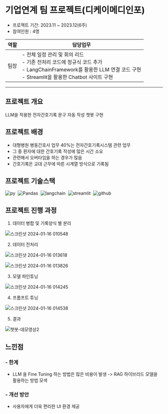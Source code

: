 # 기업연계 팀 프로젝트(디케이메디인포)
- 프로젝트 기간: 2023.11 ~ 2023.12(6주)
- 참여인원 : 4명

|역할|담당업무|
|--|--|
|팀장|- 전체 일정 관리 및 회의 리드 <br> - 기존 전처리 코드에 정규식 코드 추가 <br> - LangChainFramework를 활용한 LLM 연결 코드 구현 <br> - Streamlit을 활용한 Chatbot 사이트 구현 |
--- 
## 프로젝트 개요
LLM을 적용한 전자간호기록 문구 자동 작성 챗봇 구현

## 프로젝트 배경
- 대형병원 병동간호사 업무 40%는 전자간호기록시스템 관련 업무
- 그 중 환자에 대한 간호기록 작성에 많은 시간 소요
- 관련해서 오버타임을 하는 경우가 많음
- 간호기록은 교대 근무에 따른 시계열 방식으로 기록됨

## 프로젝트 기술스택
![py](https://img.shields.io/badge/Python-3776AB?style=for-the-badge&logo=python&logoColor=white)&nbsp;&nbsp;![Pandas](https://img.shields.io/badge/pandas-150458?style=for-the-badge&logo=pandas&logoColor=white)&nbsp;&nbsp;![langchain](https://img.shields.io/badge/LangChain-EE4C2C?style=for-the-badge&logo=LangChain&logoColor=white)&nbsp;&nbsp;![streamlit](https://img.shields.io/badge/Streamlit-FF4B4B?style=for-the-badge&logo=Streamlit&logoColor=white)&nbsp;&nbsp;![github](https://img.shields.io/badge/github-181717?style=for-the-badge&logo=github&logoColor=white)


## 프로젝트 진행 과정

1. 데이터 병합 및 기록양식 별 분리

![스크린샷 2024-01-16 010548](https://github.com/satangmu/SmartNurse_Project/assets/148983269/f6a5d2d3-ac75-4485-8167-13c184d60221)

2. 데이터 전처리

![스크린샷 2024-01-16 013618](https://github.com/satangmu/SmartNurse_Project/assets/148983269/9ee05ea0-aac3-4293-88a3-8d2b86d99d76)

![스크린샷 2024-01-16 013826](https://github.com/satangmu/SmartNurse_Project/assets/148983269/4ce4d26b-614f-48a9-8c59-edefdff635bd)

3. 모델 파인튜닝
   
![스크린샷 2024-01-16 014245](https://github.com/satangmu/SmartNurse_Project/assets/148983269/a11eda99-ccbf-4874-aa3e-a86417c723fb)

4. 프롬프트 튜닝

![스크린샷 2024-01-16 014538](https://github.com/satangmu/SmartNurse_Project/assets/148983269/a57a4d03-6b87-48bd-ac54-b5a4cb59dd65)

5. 결과

![챗봇-데모영상2](https://github.com/satangmu/SmartNurse_Project/assets/148983269/3a96b23f-6261-4be1-831f-700c044ada70)

## 느낀점
### - 한계
- LLM 을 Fine Tuning 하는 방법은 많은 비용이 발생 -> RAG 하이브리드 모델을 활용하는 방법 모색
### - 개선 방안
- 사용자에게 더욱 편리한 UI 환경 제공 



  
